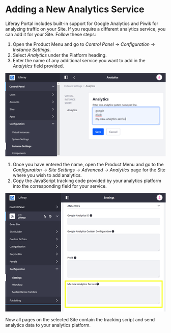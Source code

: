 # Adding a New Analytics Service

Liferay Portal includes built-in support for Google Analytics and Piwik for analyzing traffic on your Site. If you require a different analytics service, you can add it for your Site. Follow these steps:

1. Open the Product Menu and go to *Control Panel* &rarr; *Configuration* &rarr; *Instance Settings*.
1. Select *Analytics* under the Platform heading.
1. Enter the name of any additional service you want to add in the *Analytics* field provided.

![You can enter additional analytics services through Instance Settings.](./enabling-additional-analytics-services/images/01.png)

1. Once you have entered the name, open the Product Menu and go to the *Configuration* &rarr; *Site Settings* &rarr; *Advanced* &rarr; *Analytics* page for the Site where you wish to add analytics.
1. Copy the JavaScript tracking code provided by your analytics platform into the corresponding field for your service.

![The new analytics service appears under the Site's advanced configuration settings.](./enabling-additional-analytics-services/images/02.png)

Now all pages on the selected Site contain the tracking script and send analytics data to your analytics platform.